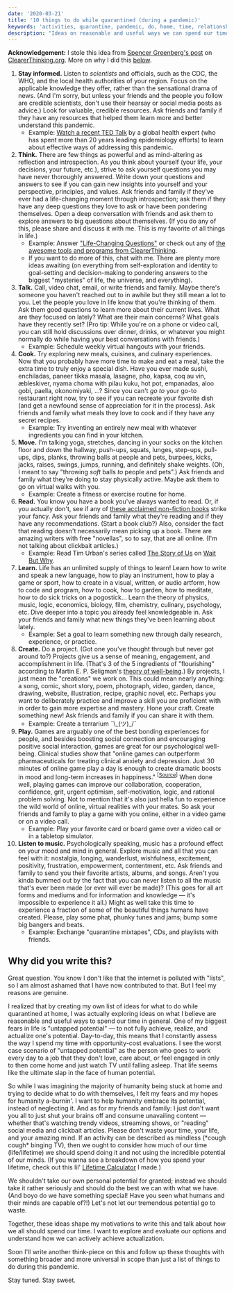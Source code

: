 ```yaml
---
date: '2020-03-21'
title: '10 things to do while quarantined (during a pandemic)'
keywords: 'activities, quarantine, pandemic, do, home, time, relationships'
description: "Ideas on reasonable and useful ways we can spend our time while we're all staying home."
---
```


**Acknowledgement:** I stole this idea from [Spencer Greenberg's post](https://www.clearerthinking.org/single-post/2020/03/19/40-meaningful-things-to-do-when-stuck-at-home-in-a-pandemic) on [ClearerThinking.org](https://www.clearerthinking.org/). More on why I did this [below](#why-did-you-write-this).

1. **Stay informed.** Listen to _scientists_ and officials, such as the CDC, the WHO, and the local health authorities of your region. Focus on the applicable knowledge they offer, rather than the sensational drama of news. (And I'm sorry, but unless your friends and the people you follow are credible scientists, don't use their hearsay or social media posts as advice.) Look for valuable, credible resources. Ask friends and family if they have any resources that helped them learn more and better understand this pandemic.
   - Example: [Watch a recent TED Talk](https://www.ted.com/talks/alanna_shaikh_why_covid_19_is_hitting_us_now_and_how_to_prepare_for_the_next_outbreak/) by a global health expert (who has spent more than 20 years leading epidemiology efforts) to learn about effective ways of addressing this pandemic.
2. **Think.** There are few things as powerful and as mind-altering as reflection and introspection. As you think about yourself (your life, your decisions, your future, etc.), strive to ask yourself questions you may have never thoroughly answered. Write down your questions and answers to see if you can gain new insights into yourself and your perspective, principles, and values. Ask friends and family if they've ever had a life-changing moment through introspection; ask them if they have any deep questions they love to ask or have been pondering themselves. Open a deep conversation with friends and ask them to explore answers to big questions about themselves. (If you do any of this, please share and discuss it with me. This is my favorite of all things in life.)
   - Example: Answer ["Life-Changing Questions"](https://programs.clearerthinking.org/lcq.html) or check out any of [the awesome tools and programs from ClearerThinking](https://www.clearerthinking.org/tools-and-mini-courses).
   - If you want to do more of this, chat with me. There are plenty more ideas awaiting (on everything from self-exploration and identity to goal-setting and decision-making to pondering answers to the biggest "mysteries" of life, the universe, and everything).
3. **Talk.** Call, video chat, email, or write friends and family. Maybe there's someone you haven't reached out to in awhile but they still mean a lot to you. Let the people you love in life know that you're thinking of them. Ask them good questions to learn more about their current lives. What are they focused on lately? What are their main concerns? What goals have they recently set? (Pro tip: While you're on a phone or video call, you can still hold discussions over dinner, drinks, or whatever you might normally do while having your best conversations with friends.)
   - Example: Schedule weekly virtual hangouts with your friends.
4. **Cook.** Try exploring new meals, cuisines, and culinary experiences. Now that you probably have more time to make and eat a meal, take the extra time to truly enjoy a special dish. Have you ever made sushi, enchiladas, paneer tikka masala, lasagne, pho, kapsa, coq au vin, æbleskiver, nyama choma with pilau kuku, hot pot, empanadas, aloo gobi, paella, okonomiyaki, …? Since you can't _go to_ your go-to restaurant right now, try to see if you can recreate your favorite dish (and get a newfound sense of appreciation for it in the process). Ask friends and family what meals they love to cook and if they have any secret recipes.
   - Example: Try inventing an entirely new meal with whatever ingredients you can find in your kitchen.
5. **Move.** I'm talking yoga, stretches, dancing in your socks on the kitchen floor and down the hallway, push-ups, squats, lunges, step-ups, pull-ups, dips, planks, throwing balls at people and pets, burpees, kicks, jacks, raises, swings, jumps, running, and definitely shake weights. (Oh, I meant to say "throwing _soft_ balls _to_ people and pets".) Ask friends and family what they're doing to stay physically active. Maybe ask them to go on virtual walks with you.
   - Example: Create a fitness or exercise routine for home.
6. **Read.** You know you have a book you've always wanted to read. Or, if you actually don't, see if any of [these acclaimed non-fiction books](https://www.goodreads.com/shelf/show/to-read-non-fiction) strike your fancy. Ask your friends and family what they're reading and if they have any recommendations. (Start a book club?) Also, consider the fact that reading doesn't necessarily mean picking up a book. There are amazing writers with free "novellas", so to say, that are all online. (I'm not talking about clickbait articles.)
   - Example: Read Tim Urban's series called [The Story of Us](https://waitbutwhy.com/story-of-us) on [Wait But Why](https://waitbutwhy.com/).
7. **Learn.** Life has an unlimited supply of things to learn! Learn how to write and speak a new language, how to play an instrument, how to play a game or sport, how to create in a visual, written, or audio artform, how to code and program, how to cook, how to garden, how to meditate, how to do sick tricks on a pogostick… Learn the theory of physics, music, logic, economics, biology, film, chemistry, culinary, psychology, etc. Dive deeper into a topic you already feel knowledgeable in. Ask your friends and family what new things they've been learning about lately.
   - Example: Set a goal to learn something new through daily research, experience, or practice.
8. **Create.** Do a project. (Got one you've thought through but never got around to?) Projects give us a sense of meaning, engagement, and accomplishment in life. (That's 3 of the 5 ingredients of "flourishing" according to Martin E. P. Seligman's [theory of well-being](https://en.wikipedia.org/wiki/Positive_psychology#PERMA).) By projects, I just mean the "creations" we work on. This could mean nearly anything: a song, comic, short story, poem, photograph, video, garden, dance, drawing, website, illustration, recipe, graphic novel, etc. Perhaps you want to deliberately practice and improve a skill you are proficient with in order to gain more expertise and mastery. Hone your craft. Create something new! Ask friends and family if you can share it with them.
   - Example: Create a terrarium ¯\\\_(ツ)\_/¯
9. **Play.** Games are arguably one of the best bonding experiences for people, and besides boosting social connection and encouraging positive social interaction, games are great for our psychological well-being. Clinical studies show that "online games can outperform pharmaceuticals for treating clinical anxiety and depression. Just 30 minutes of online game play a day is enough to create dramatic boosts in mood and long-term increases in happiness." <sup>[<a href="https://www.ted.com/talks/jane_mcgonigal_the_game_that_can_give_you_10_extra_years_of_life/" target="_blank">Source</a>]</sup> When done well, playing games can improve our collaboration, cooperation, confidence, grit, urgent optimism, self-motivation, logic, and rational problem solving. Not to mention that it's also just hella fun to experience the wild world of online, virtual realities with your mates. So ask your friends and family to play a game with you online, either in a video game or on a video call.
   - Example: Play your favorite card or board game over a video call or in a tabletop simulator.
10. **Listen to music.** Psychologically speaking, music has a profound effect on your mood and mind in general. Explore music and all that you can feel with it: nostalgia, longing, wanderlust, wishfulness, excitement, positivity, frustration, empowerment, contentment, etc. Ask friends and family to send you their favorite artists, albums, and songs. Aren't you kinda bummed out by the fact that you can never listen to all the music that's ever been made (or ever will ever be made)? (This goes for all art forms and mediums and for information and knowledge — it's impossible to experience it all.) Might as well take this time to experience a fraction of some of the beautiful things humans have created. Please, play some phat, phunky tunes and jams; bump some big bangers and beats.
    - Example: Exchange "quarantine mixtapes", CDs, and playlists with friends.

## Why did you write this?

Great question. You know I don't like that the internet is polluted with "lists", so I am almost ashamed that I have now contributed to that. But I feel my reasons are genuine.

I realized that by creating my own list of ideas for what to do while quarantined at home, I was actually exploring ideas on what I believe are reasonable and useful ways to spend our time in general. One of my biggest fears in life is "untapped potential" — to not fully achieve, realize, and actualize one's potential. Day-to-day, this means that I constantly assess the way I spend my time with opportunity-cost evaluations. I see the worst case scenario of "untapped potential" as the person who goes to work every day to a job that they don't love, care about, or feel engaged in only to then come home and just watch TV until falling asleep. That life seems like the ultimate slap in the face of human potential.

So while I was imagining the majority of humanity being stuck at home and trying to decide what to do with themselves, I felt my fears and my hopes for humanity a-burnin'. I want to help humanity embrace its potential, instead of neglecting it. And as for my friends and family: I just don't want you all to just shut your brains off and consume unavailing content — whether that's watching trendy videos, streaming shows, or "reading" social media and clickbait articles. Please don't waste your time, your life, and your amazing mind. If an activity can be described as mindless (\*cough cough\* binging TV), then we ought to consider how much of our time (life/lifetime) we should spend doing it and not using the incredible potential of our minds. (If you wanna see a breakdown of how you spend your lifetime, check out this lil' [Lifetime Calculator](https://davidhartsough.com/lifetime-calculator/) I made.)

We shouldn't take our own personal potential for granted; instead we should take it rather seriously and should do the best we can with what we have. (And boyo do we have something special! Have you seen what humans and their minds are capable of?!) Let's not let our tremendous potential go to waste.

Together, these ideas shape my motivations to write this and talk about how we all should spend our time. I want to explore and evaluate our options and understand how we can actively achieve actualization.

Soon I'll write another think-piece on this and follow up these thoughts with something broader and more universal in scope than just a list of things to do during this pandemic.

Stay tuned. Stay sweet.
